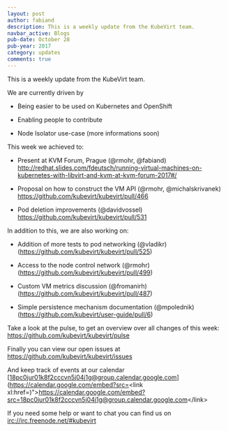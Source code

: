 ```yaml
---
layout: post
author: fabiand
description: This is a weekly update from the KubeVirt team.
navbar_active: Blogs
pub-date: October 28
pub-year: 2017
category: updates
comments: true
---
```


This is a weekly update from the KubeVirt team.

We are currently driven by

-   Being easier to be used on Kubernetes and OpenShift

-   Enabling people to contribute

-   Node Isolator use-case (more informations soon)

<!-- more -->
This week we achieved to:

-   Present at KVM Forum, Prague (@rmohr, @fabiand)
    <http://redhat.slides.com/fdeutsch/running-virtual-machines-on-kubernetes-with-libvirt-and-kvm-at-kvm-forum-2017#/>

-   Proposal on how to construct the VM API (@rmohr, @michalskrivanek)
    <https://github.com/kubevirt/kubevirt/pull/466>

-   Pod deletion improvements (@davidvossel)
    <https://github.com/kubevirt/kubevirt/pull/531>

In addition to this, we are also working on:

-   Addition of more tests to pod networking (@vladikr)
    (<https://github.com/kubevirt/kubevirt/pull/525>)

-   Access to the node control network (@rmohr)
    (<https://github.com/kubevirt/kubevirt/pull/499>)

-   Custom VM metrics discussion (@fromanirh)
    (<https://github.com/kubevirt/kubevirt/pull/487>)

-   Simple persistence mechanism documentation (@mpolednik)
    (<https://github.com/kubevirt/user-guide/pull/6>)

Take a look at the pulse, to get an overview over all changes of this
week: <https://github.com/kubevirt/kubevirt/pulse>

Finally you can view our open issues at
<https://github.com/kubevirt/kubevirt/issues>

And keep track of events at our calendar
[18pc0jur01k8f2cccvn5j04j1g@group.calendar.google.com](https://calendar.google.com/embed?src=<link xl:href=)"&gt;https://calendar.google.com/embed?src=<18pc0jur01k8f2cccvn5j04j1g@group.calendar.google.com>&lt;/link&gt;

If you need some help or want to chat you can find us on
<irc://irc.freenode.net/#kubevirt>
